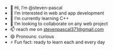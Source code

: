 - 👋 Hi, I’m @steven-pascal
- 👀 I’m interested in web and app development 
- 🌱 I’m currently learning C++
- 💞️ I’m looking to collaborate on any web project 
- 📫 reach me on stevenpascal371@gmail.com
- 😄 Pronouns: curious 
- ⚡ Fun fact: ready to learn each and every day 

<!---
steven-pascal/steven-pascal is a ✨ special ✨ repository because its `README.md` (this file) appears on your GitHub profile.
You can click the Preview link to take a look at your changes.
--->
